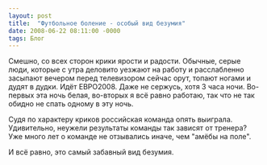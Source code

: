 ```yaml
---
layout: post
title:  "Футбольное боление - особый вид безумия"
date: 2008-06-22 08:11:00 -0000
tags: Блог
---
```


Смешно, со всех сторон крики ярости и радости.  Обычные, серые люди, которые с утра деловито уезжают на работу и расслабленно засыпают вечером перед телевизором сейчас орут, топают ногами и дудят в дудки. Идёт ЕВРО2008. 
Даже не сержусь, хотя 3 часа ночи. Во-первых эта ночь белая, во-вторых я всё равно работаю, так что не так обидно не спать одному в эту ночь.

Судя по характеру криков российская команда опять выиграла. Удивительно, неужели результаты команды так зависят от тренера? Уже много лет о команде не отзывались иначе, чем "амёбы на поле".

И всё равно, это самый забавный вид безумия.